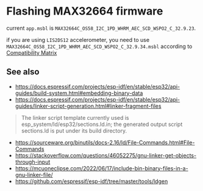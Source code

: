 # Flashing MAX32664 firmware

current `app.msbl` is `MAX32664C_OS58_I2C_1PD_WHRM_AEC_SCD_WSPO2_C_32.9.23`. 

if you are using `LIS2DS12` accelerometer, you need to use `MAX32664C_OS58_I2C_1PD_WHRM_AEC_SCD_WSPO2_C_32.9.34.msbl`
according to [Compatibility Matrix](MAX32664C_MAXM86161_Release_Notes_and_Compatibility_Matrix.pdf)

## See also

- https://docs.espressif.com/projects/esp-idf/en/stable/esp32/api-guides/build-system.html#embedding-binary-data
- https://docs.espressif.com/projects/esp-idf/en/stable/esp32/api-guides/linker-script-generation.html#linker-fragment-files

> The linker script template currently used is esp_system/ld/esp32/sections.ld.in; the generated output script sections.ld is put under its build directory.

- https://sourceware.org/binutils/docs-2.16/ld/File-Commands.html#File-Commands
- https://stackoverflow.com/questions/46052275/gnu-linker-get-objects-through-input
- https://mcuoneclipse.com/2022/06/17/include-bin-binary-files-in-a-gnu-linker-file/
- https://github.com/espressif/esp-idf/tree/master/tools/ldgen